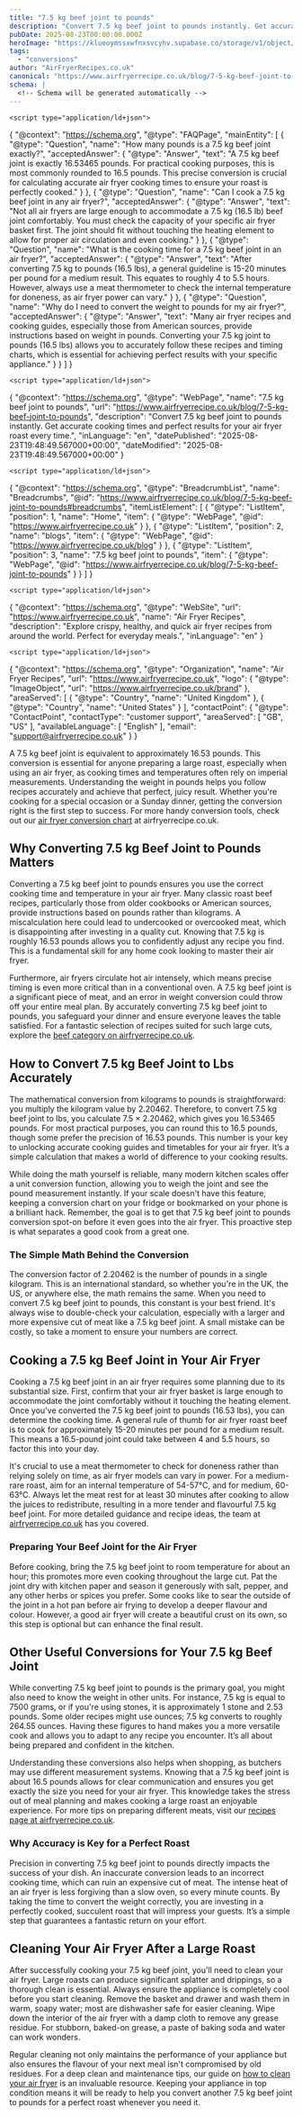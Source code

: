 ```yaml
---
title: "7.5 kg beef joint to pounds"
description: "Convert 7.5 kg beef joint to pounds instantly. Get accurate cooking times and perfect results for your air fryer roast every time."
pubDate: 2025-08-23T00:00:00.000Z
heroImage: "https://klueoymssxwfnxsvcyhv.supabase.co/storage/v1/object/public/Shmucket/7-5-kg-beef-joint-to-pounds.webp"
tags:
  - "conversions"
author: "AirFryerRecipes.co.uk"
canonical: "https://www.airfryerrecipe.co.uk/blog/7-5-kg-beef-joint-to-pounds"
schema: |
  <!-- Schema will be generated automatically -->
---
```

<script type="application/ld+json">
{
    "@context": "https://schema.org",
    "@type": "BlogPosting",
    "url": "https://www.airfryerrecipe.co.uk/blog/7-5-kg-beef-joint-to-pounds",
    "mainEntityOfPage": {
        "@type": "WebPage",
        "@id": "https://www.airfryerrecipe.co.uk/blog/7-5-kg-beef-joint-to-pounds"
    },
    "headline": "Quick 7.5 kg Beef Joint to Pounds Conversion Guide",
    "description": "Convert 7.5 kg beef joint to pounds instantly. Get accurate cooking times and perfect results for your air fryer roast every time.",
    "author": {
        "@type": "Person",
        "name": "AirFryerRecipes.co.uk",
        "url": "https://www.airfryerrecipe.co.uk/about",
        "image": {
            "@type": "ImageObject",
            "url": "https://klueoymssxwfnxsvcyhv.supabase.co/storage/v1/object/public/Shmucket/Me.jpg"
        }
    },
    "publisher": {
        "@type": "Organization",
        "name": "Air Fryer Recipe",
        "logo": {
            "@type": "ImageObject",
            "url": "https://cdn.prod.website-files.com/68224a465dfe9a7ab4f57570/6844191451a8b2f1e37e63cc_Untitled%20design%20-%202025-06-05T205644.948%20(1).png"
        }
    },
    "datePublished": "2025-08-23T19:48:49.567Z",
    "dateModified": "2025-08-23T19:48:49.567Z",
    "image": {
        "@type": "ImageObject",
        "url": "https://klueoymssxwfnxsvcyhv.supabase.co/storage/v1/object/public/Shmucket/7-5-kg-beef-joint-to-pounds.webp"
    },
    "about": {
        "@type": "Thing",
        "name": "Conversions"
    },
    "articleSection": "Conversions",
    "inLanguage": "en-GB"
}
</script>

    <script type="application/ld+json">
{
    "@context": "https://schema.org",
    "@type": "FAQPage",
    "mainEntity": [
        {
            "@type": "Question",
            "name": "How many pounds is a 7.5 kg beef joint exactly?",
            "acceptedAnswer": {
                "@type": "Answer",
                "text": "A 7.5 kg beef joint is exactly 16.53465 pounds. For practical cooking purposes, this is most commonly rounded to 16.5 pounds. This precise conversion is crucial for calculating accurate air fryer cooking times to ensure your roast is perfectly cooked."
            }
        },
        {
            "@type": "Question",
            "name": "Can I cook a 7.5 kg beef joint in any air fryer?",
            "acceptedAnswer": {
                "@type": "Answer",
                "text": "Not all air fryers are large enough to accommodate a 7.5 kg (16.5 lb) beef joint comfortably. You must check the capacity of your specific air fryer basket first. The joint should fit without touching the heating element to allow for proper air circulation and even cooking."
            }
        },
        {
            "@type": "Question",
            "name": "What is the cooking time for a 7.5 kg beef joint in an air fryer?",
            "acceptedAnswer": {
                "@type": "Answer",
                "text": "After converting 7.5 kg to pounds (16.5 lbs), a general guideline is 15-20 minutes per pound for a medium result. This equates to roughly 4 to 5.5 hours. However, always use a meat thermometer to check the internal temperature for doneness, as air fryer power can vary."
            }
        },
        {
            "@type": "Question",
            "name": "Why do I need to convert the weight to pounds for my air fryer?",
            "acceptedAnswer": {
                "@type": "Answer",
                "text": "Many air fryer recipes and cooking guides, especially those from American sources, provide instructions based on weight in pounds. Converting your 7.5 kg joint to pounds (16.5 lbs) allows you to accurately follow these recipes and timing charts, which is essential for achieving perfect results with your specific appliance."
            }
        }
    ]
}
</script>

    <script type="application/ld+json">
{
    "@context": "https://schema.org",
    "@type": "WebPage",
    "name": "7.5 kg beef joint to pounds",
    "url": "https://www.airfryerrecipe.co.uk/blog/7-5-kg-beef-joint-to-pounds",
    "description": "Convert 7.5 kg beef joint to pounds instantly. Get accurate cooking times and perfect results for your air fryer roast every time.",
    "inLanguage": "en",
    "datePublished": "2025-08-23T19:48:49.567000+00:00",
    "dateModified": "2025-08-23T19:48:49.567000+00:00"
}
</script>

    <script type="application/ld+json">
{
    "@context": "https://schema.org",
    "@type": "BreadcrumbList",
    "name": "Breadcrumbs",
    "@id": "https://www.airfryerrecipe.co.uk/blog/7-5-kg-beef-joint-to-pounds#breadcrumbs",
    "itemListElement": [
        {
            "@type": "ListItem",
            "position": 1,
            "name": "Home",
            "item": {
                "@type": "WebPage",
                "@id": "https://www.airfryerrecipe.co.uk"
            }
        },
        {
            "@type": "ListItem",
            "position": 2,
            "name": "blogs",
            "item": {
                "@type": "WebPage",
                "@id": "https://www.airfryerrecipe.co.uk/blog"
            }
        },
        {
            "@type": "ListItem",
            "position": 3,
            "name": "7.5 kg beef joint to pounds",
            "item": {
                "@type": "WebPage",
                "@id": "https://www.airfryerrecipe.co.uk/blog/7-5-kg-beef-joint-to-pounds"
            }
        }
    ]
}
</script>

    <script type="application/ld+json">
{
    "@context": "https://schema.org",
    "@type": "WebSite",
    "url": "https://www.airfryerrecipe.co.uk",
    "name": "Air Fryer Recipes",
    "description": "Explore crispy, healthy, and quick air fryer recipes from around the world. Perfect for everyday meals.",
    "inLanguage": "en"
}
</script>

    <script type="application/ld+json">
{
    "@context": "https://schema.org",
    "@type": "Organization",
    "name": "Air Fryer Recipes",
    "url": "https://www.airfryerrecipe.co.uk",
    "logo": {
        "@type": "ImageObject",
        "url": "https://www.airfryerrecipe.co.uk/brand"
    },
    "areaServed": [
        {
            "@type": "Country",
            "name": "United Kingdom"
        },
        {
            "@type": "Country",
            "name": "United States"
        }
    ],
    "contactPoint": {
        "@type": "ContactPoint",
        "contactType": "customer support",
        "areaServed": [
            "GB",
            "US"
        ],
        "availableLanguage": [
            "English"
        ],
        "email": "support@airfryerrecipe.co.uk"
    }
}
</script>

<p>A 7.5 kg beef joint is equivalent to approximately 16.53 pounds. This conversion is essential for anyone preparing a large roast, especially when using an air fryer, as cooking times and temperatures often rely on imperial measurements. Understanding the weight in pounds helps you follow recipes accurately and achieve that perfect, juicy result. Whether you're cooking for a special occasion or a Sunday dinner, getting the conversion right is the first step to success. For more handy conversion tools, check out our <a href=https://www.airfryerrecipe.co.uk/air-fryer-conversion-chart>air fryer conversion chart</a> at airfryerrecipe.co.uk.</p>

<h2>Why Converting 7.5 kg Beef Joint to Pounds Matters</h2>
<p>Converting a 7.5 kg beef joint to pounds ensures you use the correct cooking time and temperature in your air fryer. Many classic roast beef recipes, particularly those from older cookbooks or American sources, provide instructions based on pounds rather than kilograms. A miscalculation here could lead to undercooked or overcooked meat, which is disappointing after investing in a quality cut. Knowing that 7.5 kg is roughly 16.53 pounds allows you to confidently adjust any recipe you find. This is a fundamental skill for any home cook looking to master their air fryer.</p>
<p>Furthermore, air fryers circulate hot air intensely, which means precise timing is even more critical than in a conventional oven. A 7.5 kg beef joint is a significant piece of meat, and an error in weight conversion could throw off your entire meal plan. By accurately converting 7.5 kg beef joint to pounds, you safeguard your dinner and ensure everyone leaves the table satisfied. For a fantastic selection of recipes suited for such large cuts, explore the <a href=https://www.airfryerrecipe.co.uk/recipe-category/Beef>beef category on airfryerrecipe.co.uk</a>.</p>

<h2>How to Convert 7.5 kg Beef Joint to Lbs Accurately</h2>
<p>The mathematical conversion from kilograms to pounds is straightforward: you multiply the kilogram value by 2.20462. Therefore, to convert 7.5 kg beef joint to lbs, you calculate 7.5 × 2.20462, which gives you 16.53465 pounds. For most practical purposes, you can round this to 16.5 pounds, though some prefer the precision of 16.53 pounds. This number is your key to unlocking accurate cooking guides and timetables for your air fryer. It’s a simple calculation that makes a world of difference to your cooking results.</p>
<p>While doing the math yourself is reliable, many modern kitchen scales offer a unit conversion function, allowing you to weigh the joint and see the pound measurement instantly. If your scale doesn't have this feature, keeping a conversion chart on your fridge or bookmarked on your phone is a brilliant hack. Remember, the goal is to get that 7.5 kg beef joint to pounds conversion spot-on before it even goes into the air fryer. This proactive step is what separates a good cook from a great one.</p>

<h3>The Simple Math Behind the Conversion</h3>
<p>The conversion factor of 2.20462 is the number of pounds in a single kilogram. This is an international standard, so whether you're in the UK, the US, or anywhere else, the math remains the same. When you need to convert 7.5 kg beef joint to pounds, this constant is your best friend. It's always wise to double-check your calculation, especially with a larger and more expensive cut of meat like a 7.5 kg beef joint. A small mistake can be costly, so take a moment to ensure your numbers are correct.</p>

<h2>Cooking a 7.5 kg Beef Joint in Your Air Fryer</h2>
<p>Cooking a 7.5 kg beef joint in an air fryer requires some planning due to its substantial size. First, confirm that your air fryer basket is large enough to accommodate the joint comfortably without it touching the heating element. Once you've converted the 7.5 kg beef joint to pounds (16.53 lbs), you can determine the cooking time. A general rule of thumb for air fryer roast beef is to cook for approximately 15-20 minutes per pound for a medium result. This means a 16.5-pound joint could take between 4 and 5.5 hours, so factor this into your day.</p>
<p>It's crucial to use a meat thermometer to check for doneness rather than relying solely on time, as air fryer models can vary in power. For a medium-rare roast, aim for an internal temperature of 54-57°C, and for medium, 60-63°C. Always let the meat rest for at least 30 minutes after cooking to allow the juices to redistribute, resulting in a more tender and flavourful 7.5 kg beef joint. For more detailed guidance and recipe ideas, the team at <a href=https://www.airfryerrecipe.co.uk/>airfryerrecipe.co.uk</a> has you covered.</p>

<h3>Preparing Your Beef Joint for the Air Fryer</h3>
<p>Before cooking, bring the 7.5 kg beef joint to room temperature for about an hour; this promotes more even cooking throughout the large cut. Pat the joint dry with kitchen paper and season it generously with salt, pepper, and any other herbs or spices you prefer. Some cooks like to sear the outside of the joint in a hot pan before air frying to develop a deeper flavour and colour. However, a good air fryer will create a beautiful crust on its own, so this step is optional but can enhance the final result.</p>

<h2>Other Useful Conversions for Your 7.5 kg Beef Joint</h2>
<p>While converting 7.5 kg beef joint to pounds is the primary goal, you might also need to know the weight in other units. For instance, 7.5 kg is equal to 7500 grams, or if you're using stones, it is approximately 1 stone and 2.53 pounds. Some older recipes might use ounces; 7.5 kg converts to roughly 264.55 ounces. Having these figures to hand makes you a more versatile cook and allows you to adapt to any recipe you encounter. It’s all about being prepared and confident in the kitchen.</p>
<p>Understanding these conversions also helps when shopping, as butchers may use different measurement systems. Knowing that a 7.5 kg beef joint is about 16.5 pounds allows for clear communication and ensures you get exactly the size you need for your air fryer. This knowledge takes the stress out of meal planning and makes cooking a large roast an enjoyable experience. For more tips on preparing different meats, visit our <a href=https://www.airfryerrecipe.co.uk/recipes>recipes page at airfryerrecipe.co.uk</a>.</p>

<h3>Why Accuracy is Key for a Perfect Roast</h3>
<p>Precision in converting 7.5 kg beef joint to pounds directly impacts the success of your dish. An inaccurate conversion leads to an incorrect cooking time, which can ruin an expensive cut of meat. The intense heat of an air fryer is less forgiving than a slow oven, so every minute counts. By taking the time to convert the weight correctly, you are investing in a perfectly cooked, succulent roast that will impress your guests. It’s a simple step that guarantees a fantastic return on your effort.</p>

<h2>Cleaning Your Air Fryer After a Large Roast</h2>
<p>After successfully cooking your 7.5 kg beef joint, you'll need to clean your air fryer. Large roasts can produce significant splatter and drippings, so a thorough clean is essential. Always ensure the appliance is completely cool before you start cleaning. Remove the basket and drawer and wash them in warm, soapy water; most are dishwasher safe for easier cleaning. Wipe down the interior of the air fryer with a damp cloth to remove any grease residue. For stubborn, baked-on grease, a paste of baking soda and water can work wonders.</p>
<p>Regular cleaning not only maintains the performance of your appliance but also ensures the flavour of your next meal isn't compromised by old residues. For a deep clean and maintenance tips, our guide on <a href=https://www.airfryerrecipe.co.uk/air-fryer-cleaner>how to clean your air fryer</a> is an invaluable resource. Keeping your appliance in top condition means it will be ready to help you convert another 7.5 kg beef joint to pounds for a perfect roast whenever you need it.</p>
